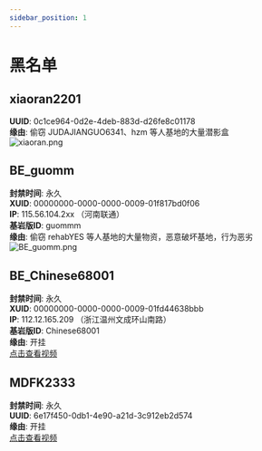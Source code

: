 ```yaml
---
sidebar_position: 1
---
```


# 黑名单

## xiaoran2201

**UUID**: 0c1ce964-0d2e-4deb-883d-d26fe8c01178  
**缘由**: 偷窃 JUDAJIANGUO6341、hzm 等人基地的大量潜影盒  
![xiaoran.png](https://s2.loli.net/2024/07/04/mRnVBSryaFhb1qE.png)

## BE_guomm

**封禁时间**: 永久  
**XUID**: 00000000-0000-0000-0009-01f817bd0f06  
**IP**: 115.56.104.2xx （河南联通）  
**基岩版ID**: guommm  
**缘由**: 偷窃 rehabYES 等人基地的大量物资，恶意破坏基地，行为恶劣  
![BE_guomm.png](https://s2.loli.net/2024/07/04/mRnVBSryaFhb1qE.png)

## BE_Chinese68001

**封禁时间**: 永久  
**XUID**: 00000000-0000-0000-0009-01fd44638bbb  
**IP**: 112.12.165.209 （浙江温州文成环山南路）  
**基岩版ID**: Chinese68001  
**缘由**: 开挂  
[点击查看视频](https://player.bilibili.com/player.html?bvid=BV1Am421V7z8&page=1)

## MDFK2333

**封禁时间**: 永久  
**UUID**: 6e17f450-0db1-4e90-a21d-3c912eb2d574  
**缘由**: 开挂  
[点击查看视频](https://player.bilibili.com/player.html?bvid=BV1Hw4m197sj&page=1)
